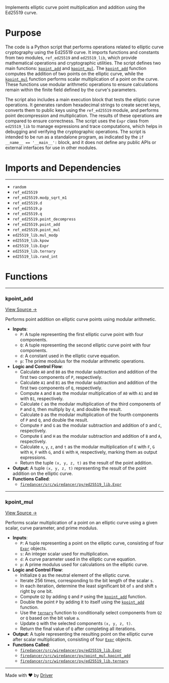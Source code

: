 <!--------------------------------------------------------------------------------->
<!-- IMPORTANT: This file is auto-generated by Driver (https://driver.ai). -------->
<!-- Manual edits may be overwritten on future commits. --------------------------->
<!--------------------------------------------------------------------------------->

Implements elliptic curve point multiplication and addition using the Ed25519 curve.

# Purpose
The code is a Python script that performs operations related to elliptic curve cryptography using the Ed25519 curve. It imports functions and constants from two modules, `ref_ed25519` and `ed25519_lib`, which provide mathematical operations and cryptographic utilities. The script defines two main functions: [`kpoint_add`](<#kpoint_add>) and [`kpoint_mul`](<#kpoint_mul>). The [`kpoint_add`](<#kpoint_add>) function computes the addition of two points on the elliptic curve, while the [`kpoint_mul`](<#kpoint_mul>) function performs scalar multiplication of a point on the curve. These functions use modular arithmetic operations to ensure calculations remain within the finite field defined by the curve's parameters.

The script also includes a main execution block that tests the elliptic curve operations. It generates random hexadecimal strings to create secret keys, converts them to public keys using the `ref_ed25519` module, and performs point decompression and multiplication. The results of these operations are compared to ensure correctness. The script uses the `Expr` class from `ed25519_lib` to manage expressions and trace computations, which helps in debugging and verifying the cryptographic operations. The script is intended to be run as a standalone program, as indicated by the `if __name__ == '__main__':` block, and it does not define any public APIs or external interfaces for use in other modules.
# Imports and Dependencies

---
- `random`
- `ref_ed25519`
- `ref_ed25519.modp_sqrt_m1`
- `ref_ed25519.d`
- `ref_ed25519.p`
- `ref_ed25519.q`
- `ref_ed25519.point_decompress`
- `ref_ed25519.point_add`
- `ref_ed25519.point_mul`
- `ed25519_lib.mul_modp`
- `ed25519_lib.kpow`
- `ed25519_lib.Expr`
- `ed25519_lib.ternary`
- `ed25519_lib.rand_int`


# Functions

---
### kpoint\_add<!-- {{#callable:firedancer/src/wiredancer/py/point_mul.kpoint_add}} -->
[View Source →](<../../../../../src/wiredancer/py/point_mul.py#L18>)

Performs point addition on elliptic curve points using modular arithmetic.
- **Inputs**:
    - `P`: A tuple representing the first elliptic curve point with four components.
    - `Q`: A tuple representing the second elliptic curve point with four components.
    - `d`: A constant used in the elliptic curve equation.
    - `p`: The prime modulus for the modular arithmetic operations.
- **Logic and Control Flow**:
    - Calculate `A0` and `B0` as the modular subtraction and addition of the first two components of `P`, respectively.
    - Calculate `A1` and `B1` as the modular subtraction and addition of the first two components of `Q`, respectively.
    - Compute `A` and `B` as the modular multiplication of `A0` with `A1` and `B0` with `B1`, respectively.
    - Calculate `C` as the modular multiplication of the third components of `P` and `Q`, then multiply by `d`, and double the result.
    - Calculate `D` as the modular multiplication of the fourth components of `P` and `Q`, and double the result.
    - Compute `F` and `G` as the modular subtraction and addition of `D` and `C`, respectively.
    - Compute `E` and `H` as the modular subtraction and addition of `B` and `A`, respectively.
    - Calculate `x`, `y`, `z`, and `t` as the modular multiplication of `E` with `F`, `G` with `H`, `F` with `G`, and `E` with `H`, respectively, marking them as output expressions.
    - Return the tuple `(x, y, z, t)` as the result of the point addition.
- **Output**: A tuple `(x, y, z, t)` representing the result of the point addition on the elliptic curve.
- **Functions Called**:
    - [`firedancer/src/wiredancer/py/ed25519_lib.Expr`](<ed25519_lib.py.md#expr>)


---
### kpoint\_mul<!-- {{#callable:firedancer/src/wiredancer/py/point_mul.kpoint_mul}} -->
[View Source →](<../../../../../src/wiredancer/py/point_mul.py#L54>)

Performs scalar multiplication of a point on an elliptic curve using a given scalar, curve parameter, and prime modulus.
- **Inputs**:
    - `P`: A tuple representing a point on the elliptic curve, consisting of four [`Expr`](<ed25519_lib.py.md#expr>) objects.
    - `s`: An integer scalar used for multiplication.
    - `d`: A curve parameter used in the elliptic curve equation.
    - `p`: A prime modulus used for calculations on the elliptic curve.
- **Logic and Control Flow**:
    - Initialize `Q` as the neutral element of the elliptic curve.
    - Iterate 256 times, corresponding to the bit length of the scalar `s`.
    - In each iteration, determine the least significant bit of `s` and shift `s` right by one bit.
    - Compute `Q2` by adding `Q` and `P` using the [`kpoint_add`](<#kpoint_add>) function.
    - Double the point `P` by adding it to itself using the [`kpoint_add`](<#kpoint_add>) function.
    - Use the [`ternary`](<ed25519_lib.py.md#ternary>) function to conditionally select components from `Q2` or `Q` based on the bit value `a`.
    - Update `Q` with the selected components `(x, y, z, t)`.
    - Return the final value of `Q` after completing all iterations.
- **Output**: A tuple representing the resulting point on the elliptic curve after scalar multiplication, consisting of four [`Expr`](<ed25519_lib.py.md#expr>) objects.
- **Functions Called**:
    - [`firedancer/src/wiredancer/py/ed25519_lib.Expr`](<ed25519_lib.py.md#expr>)
    - [`firedancer/src/wiredancer/py/point_mul.kpoint_add`](<#kpoint_add>)
    - [`firedancer/src/wiredancer/py/ed25519_lib.ternary`](<ed25519_lib.py.md#ternary>)



---
Made with ❤️ by [Driver](https://www.driver.ai/)